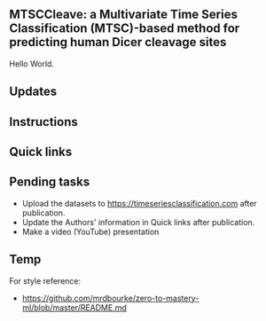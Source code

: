 ## MTSCCleave: a Multivariate Time Series Classification (MTSC)-based method for predicting human Dicer cleavage sites
Hello World.
## Updates

## Instructions

## Quick links

## Pending tasks
- Upload the datasets to https://timeseriesclassification.com after publication.
- Update the Authors' information in Quick links after publication.
- Make a video (YouTube) presentation

## Temp
For style reference:
- https://github.com/mrdbourke/zero-to-mastery-ml/blob/master/README.md